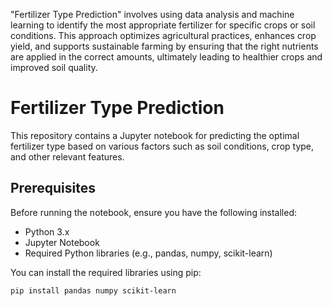 "Fertilizer Type Prediction" involves using data analysis and machine learning to identify the most appropriate fertilizer for specific crops or soil conditions. This approach optimizes agricultural practices, enhances crop yield, and supports sustainable farming by ensuring that the right nutrients are applied in the correct amounts, ultimately leading to healthier crops and improved soil quality.

# Fertilizer Type Prediction  

This repository contains a Jupyter notebook for predicting the optimal fertilizer type based on various factors such as soil conditions, crop type, and other relevant features.  

## Prerequisites  

Before running the notebook, ensure you have the following installed:  

- Python 3.x  
- Jupyter Notebook  
- Required Python libraries (e.g., pandas, numpy, scikit-learn)  

You can install the required libraries using pip:  

```bash  
pip install pandas numpy scikit-learn
